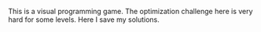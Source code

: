 This is a visual programming game. The optimization challenge here is very hard for some levels.
Here I save my solutions.
